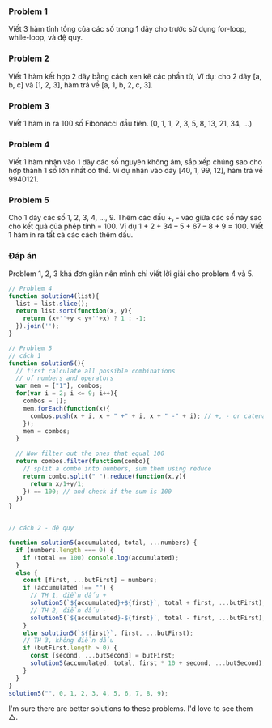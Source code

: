 ### Problem 1
Viết 3 hàm tính tổng của các số trong 1 dãy cho trước sử dụng for-loop, while-loop, và đệ quy.

### Problem 2
Viết 1 hàm kết hợp 2 dãy bằng cách xen kẽ các phần tử, Ví dụ: cho 2 dãy [a, b, c] và [1, 2, 3], hàm trả về [a, 1, b, 2, c, 3].

### Problem 3
Viết 1 hàm in ra 100 số Fibonacci đầu tiên. (0, 1, 1, 2, 3, 5, 8, 13, 21, 34, ...)

### Problem 4
Viết 1 hàm nhận vào 1 dãy các số nguyên không âm, sắp xếp chúng sao cho hợp thành 1 số lớn nhất có thể. Ví dụ nhận vào dãy [40, 1, 99, 12], hàm trả về 9940121.

### Problem 5
Cho 1 dãy các số 1, 2, 3, 4, ..., 9. Thêm các dấu +, - vào giữa các số này sao cho kết quả của phép tính = 100. Ví dụ 1 + 2 + 34 – 5 + 67 – 8 + 9 = 100.
Viết 1 hàm in ra tất cả các cách thêm dấu.

### Đáp án
Problem 1, 2, 3 khá đơn giản nên mình chỉ viết lời giải cho problem 4 và 5.
```javascript
// Problem 4
function solution4(list){
  list = list.slice();
  return list.sort(function(x, y){
    return (x+''+y < y+''+x) ? 1 : -1;
  }).join('');
}

// Problem 5
// cách 1
function solution5(){ 
  // first calculate all possible combinations
  // of numbers and operators
  var mem = ["1"], combos;
  for(var i = 2; i <= 9; i++){
    combos = [];
    mem.forEach(function(x){
      combos.push(x + i, x + " +" + i, x + " -" + i); // +, - or catenation
    });
    mem = combos;
  }
 
  // Now filter out the ones that equal 100
  return combos.filter(function(combo){
    // split a combo into numbers, sum them using reduce
    return combo.split(" ").reduce(function(x,y){
      return x/1+y/1;
    }) == 100; // and check if the sum is 100
  }) 
}


// cách 2 - đệ quy

function solution5(accumulated, total, ...numbers) {
  if (numbers.length === 0) {
    if (total == 100) console.log(accumulated);
  }
  else {
    const [first, ...butFirst] = numbers;
    if (accumulated !== "") {
      // TH 1, điền dấu +
      solution5(`${accumulated}+${first}`, total + first, ...butFirst);
      // TH 2, điền dấu -
      solution5(`${accumulated}-${first}`, total - first, ...butFirst);
    }
    else solution5(`${first}`, first, ...butFirst);
    // TH 3, không điền dấu
    if (butFirst.length > 0) {
      const [second, ...butSecond] = butFirst;
      solution5(accumulated, total, first * 10 + second, ...butSecond);
    }
  }
}
solution5("", 0, 1, 2, 3, 4, 5, 6, 7, 8, 9);
```

I'm sure there are better solutions to these problems. I'd love to see them △.